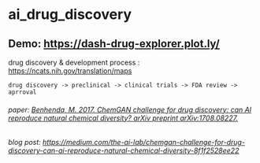# ai_drug_discovery

## Demo: https://dash-drug-explorer.plot.ly/
drug discovery & development process : https://ncats.nih.gov/translation/maps

    drug discovery -> preclinical -> clinical trials -> FDA review -> aprroval
    
 
###### paper: [Benhenda, M. 2017. ChemGAN challenge for drug discovery: can AI reproduce natural chemical diversity? arXiv preprint arXiv:1708.08227.](https://arxiv.org/abs/1708.08227)
###### blog post: https://medium.com/the-ai-lab/chemgan-challenge-for-drug-discovery-can-ai-reproduce-natural-chemical-diversity-8f1f2528ee22
